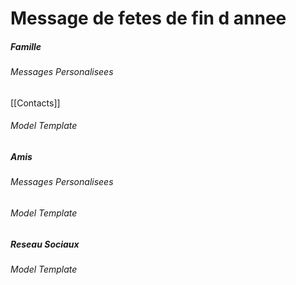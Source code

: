 # Message de fetes  de fin d annee

 ##### Famille
 
 ###### Messages Personalisees
 
 [[Contacts]]
 
 ###### Model Template

 ##### Amis
 
###### Messages Personalisees
 
 ###### Model Template
 
 ##### Reseau Sociaux
 
 ###### Model Template